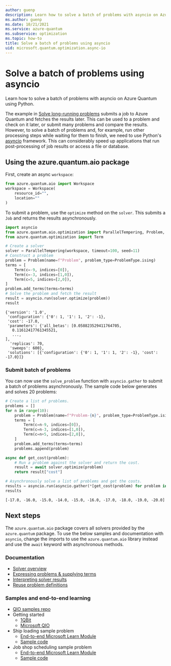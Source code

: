 ```yaml
---
author: guenp
description: Learn how to solve a batch of problems with asyncio on Azure Quantum using Python.
ms.author: guenp
ms.date: 10/21/2021
ms.service: azure-quantum
ms.subservice: optimization
ms.topic: how-to
title: Solve a batch of problems using asyncio
uid: microsoft.quantum.optimization.async-io
---
```


# Solve a batch of problems using asyncio

Learn how to solve a batch of problems with asyncio on Azure Quantum using Python.

The example in [Solve long-running problems](xref:microsoft.quantum.optimization.solve-long-running-problems) submits a job to Azure Quantum and fetches the results later. This can be used to a problem and check on it later, or submit many problems and compare the results. However, to solve a batch of problems and, for example, run other processing steps while waiting for them to finish, we need to use Python's [asyncio](https://docs.python.org/3/library/asyncio.html) framework. This can considerably speed up applications that run post-processing of job results or access a file or database.

## Using the azure.quantum.aio package

First, create an async `workspace`:

```python
from azure.quantum.aio import Workspace
workspace = Workspace(
    resource_id="",
    location=""
)
```

To submit a problem, use the `optimize` method on the `solver`. This submits a `Job` and returns the results asynchronously.

```py
import asyncio
from azure.quantum.aio.optimization import ParallelTempering, Problem, ProblemType
from azure.quantum.optimization import Term

# Create a solver
solver = ParallelTempering(workspace, timeout=100, seed=11)
# Construct a problem
problem = Problem(name=f"Problem", problem_type=ProblemType.ising)
terms = [
    Term(c=-9, indices=[0]),
    Term(c=-3, indices=[1,0]),
    Term(c=5, indices=[2,0]),
]
problem.add_terms(terms=terms)
# Solve the problem and fetch the result
result = asyncio.run(solver.optimize(problem))
result
```

```output
{'version': '1.0',
 'configuration': {'0': 1, '1': 1, '2': -1},
 'cost': -17.0,
 'parameters': {'all_betas': [0.058823529411764705,
   0.11612417761345521,
   ...,
],
  'replicas': 70,
  'sweeps': 600},
 'solutions': [{'configuration': {'0': 1, '1': 1, '2': -1}, 'cost': -17.0}]}
```

### Submit batch of problems

You can now use the `solve_problem` function with `asyncio.gather` to submit a batch of problems asynchronously. The sample code below generates and solves 20 problems:

```python
# Create a list of problems.
problems = []
for n in range(10):
    problem = Problem(name=f"Problem-{n}", problem_type=ProblemType.ising)
    terms = [
        Term(c=n-9, indices=[0]),
        Term(c=n-3, indices=[1,0]),
        Term(c=n+5, indices=[2,0]),
    ]
    problem.add_terms(terms=terms)
    problems.append(problem)

async def get_cost(problem):
    # Run a problem against the solver and return the cost.
    result = await solver.optimize(problem)
    return result["cost"]

# Asynchronously solve a list of problems and get the costs.
results = asyncio.run(asyncio.gather(*[get_cost(problem) for problem in problems]))
results
```

```output
[-17.0, -16.0, -15.0, -14.0, -15.0, -16.0, -17.0, -18.0, -19.0, -20.0]
```

## Next steps

The `azure.quantum.aio` package covers all solvers provided by the `azure.quantum` package. To use the below samples and documentation with `asyncio`, change the imports to use the `azure.quantum.aio` library instead and use the `await` keyword with asynchronous methods.

### Documentation

- [Solver overview](xref:microsoft.quantum.reference.qio-target-list)
- [Expressing problems & supplying terms](xref:microsoft.quantum.optimization.express-problem)
- [Interpreting solver results](xref:microsoft.quantum.optimization.understand-solver-results)
- [Reuse problem definitions](xref:microsoft.quantum.optimization.reuse-problem-definitions)

### Samples and end-to-end learning

- [QIO samples repo](https://github.com/microsoft/qio-samples/)
- Getting started
  - [1QBit](https://github.com/microsoft/qio-samples/tree/main/samples/getting-started/1qbit)
  - [Microsoft QIO](https://github.com/microsoft/qio-samples/tree/main/samples/getting-started/microsoft-qio/)
- Ship loading sample problem
  - [End-to-end Microsoft Learn Module](/learn/modules/solve-quantum-inspired-optimization-problems/)
  - [Sample code](https://github.com/microsoft/qio-samples/tree/main/samples/ship-loading/)
- Job shop scheduling sample problem
  - [End-to-end Microsoft Learn Module](/learn/modules/solve-job-shop-optimization-azure-quantum/)
  - [Sample code](https://github.com/microsoft/qio-samples/tree/main/samples/job-shop-scheduling/)
